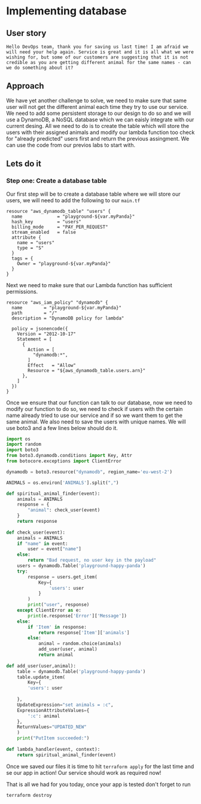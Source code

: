 # Implementing database
## User story
```
Hello DevOps team, thank you for saving us last time! I am afraid we will need your help again. Service is great and it is all what we were wishing for, but some of our customers are suggesting that it is not credible as you are getting different animal for the same names - can we do something about it?
```

## Approach
We have yet another challenge to solve, we need to make sure that same user will not get the different animal each time they try to use our service. We need to add some persistent storage to our design to do so and we will use a DynamoDB, a NoSQL database which we can eaisly integrate with our current desing. All we need to do is to create the table which will store the users with their assigned animals and modify our lambda function too check for "already predicted"  users first and return the previous assingment. We can use the code from our previos labs to start with.
## Lets do it
### Step one: Create a database table
Our first step will be to create a database table where we will store our users, we will need to add the following to our `main.tf`
```golang
resource "aws_dynamodb_table" "users" {
  name             = "playground-${var.myPanda}"
  hash_key         = "users"
  billing_mode     = "PAY_PER_REQUEST"
  stream_enabled   = false
  attribute {
    name = "users"
    type = "S"
  }
  tags = {
    Owner = "playground-${var.myPanda}"
  }
}
```
Next we need to make sure that our Lambda function has sufficient permissions.
```golang
resource "aws_iam_policy" "dynamodb" {
  name        = "playground-${var.myPanda}"
  path        = "/"
  description = "DynamoDB policy for lambda"

  policy = jsonencode({
    Version = "2012-10-17"
    Statement = [
      {
        Action = [
          "dynamodb:*",
        ]
        Effect   = "Allow"
        Resource = "${aws_dynamodb_table.users.arn}"
      },
    ]
  })
}
```
Once we ensure that our function can talk to our database, now we need to modify our function to do so, we need to check if users with the certain name already tried to use our service and if so we want them to get the same animal. We also need to save the users with unique names. We will use boto3 and a few lines below should do it.
```python
import os
import random
import boto3
from boto3.dynamodb.conditions import Key, Attr
from botocore.exceptions import ClientError

dynamodb = boto3.resource("dynamodb", region_name='eu-west-2')

ANIMALS = os.environ['ANIMALS'].split(",")

def spiritual_animal_finder(event):
    animals = ANIMALS
    response = {
        "animal": check_user(event)
    }
    return response
    
def check_user(event):
    animals = ANIMALS
    if "name" in event:
        user = event["name"]
    else:
        return "Bad request, no user key in the payload"    
    users = dynamodb.Table('playground-happy-panda')
    try:
        response = users.get_item(
            Key={
                'users': user
            }
        )
        print("user", response)
    except ClientError as e:
        print(e.response['Error']['Message'])
    else:
        if 'Item' in response:
            return response['Item']['animals']
        else:
            animal = random.choice(animals)
            add_user(user, animal)
            return animal
            
def add_user(user,animal):
    table = dynamodb.Table('playground-happy-panda')
    table.update_item(
        Key={
        'users': user
        
    },
    UpdateExpression="set animals = :c",
    ExpressionAttributeValues={
        ':c': animal
    },
    ReturnValues="UPDATED_NEW"
    )
    print("PutItem succeeded:")
    
def lambda_handler(event, context):
    return spiritual_animal_finder(event)

```

Once we saved our files it is time to hit `terraform apply` for the last time and se our app in action! Our service should work as required now! 

That is all  we had for you today, once your app is tested don't forget to run 
```
terraform destroy
```